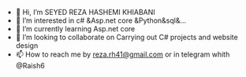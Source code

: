 - 👋 Hi, I’m SEYED REZA HASHEMI KHIABANI
- 👀 I’m interested in c# &Asp.net core &Python&sql&...
- 🌱 I’m currently learning Asp.net core
- 💞️ I’m looking to collaborate on Carrying out C# projects and website design
- 📫 How to reach me by reza.rh41@gmail.com or in telegram whith @Raish6

<!---
Reza1983h/Reza1983h is a ✨ special ✨ repository because its `README.md` (this file) appears on your GitHub profile.
You can click the Preview link to take a look at your changes.
--->
